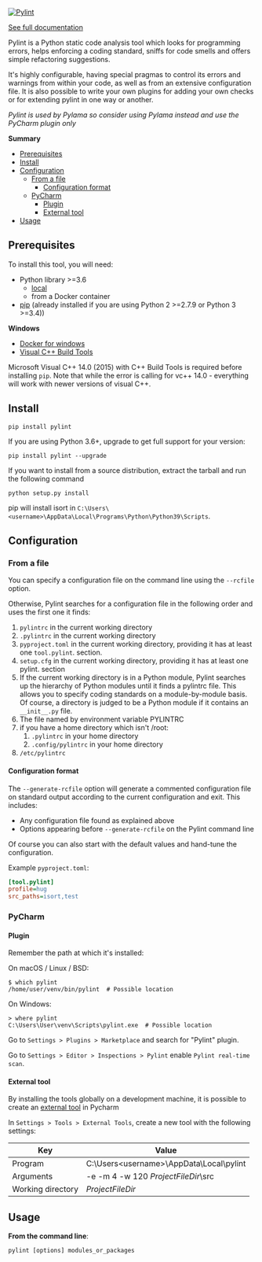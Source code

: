 [![Pylint](https://www.pylint.org/pylint.svg)](https://github.com/PyCQA/pylint)

[See full documentation](http://pylint.pycqa.org/en/latest/)

Pylint is a Python static code analysis tool which looks for programming errors, helps enforcing a coding standard, sniffs for code smells and offers simple refactoring suggestions.

It's highly configurable, having special pragmas to control its errors and warnings from within your code, as well as from an extensive configuration file.
It is also possible to write your own plugins for adding your own checks or for extending pylint in one way or another.

*Pylint is used by Pylama so consider using Pylama instead and use the PyCharm plugin only*

<!-- START doctoc generated TOC please keep comment here to allow auto update -->
<!-- DON'T EDIT THIS SECTION, INSTEAD RE-RUN doctoc TO UPDATE -->
**Summary**

- [Prerequisites](#prerequisites)
- [Install](#install)
- [Configuration](#configuration)
  - [From a file](#from-a-file)
    - [Configuration format](#configuration-format)
  - [PyCharm](#pycharm)
    - [Plugin](#plugin)
    - [External tool](#external-tool)
- [Usage](#usage)

<!-- END doctoc generated TOC please keep comment here to allow auto update -->

## Prerequisites

To install this tool, you will need:
- Python library >=3.6
    - [local](https://www.python.org/downloads/)
    - from a Docker container
- [pip](https://pip.pypa.io/en/stable/installing/) (already installed if you are using Python 2 >=2.7.9 or Python 3 >=3.4))

**Windows**

- [Docker for windows](https://docs.docker.com/docker-for-windows/)
- [Visual C++ Build Tools](https://visualstudio.microsoft.com/visual-cpp-build-tools/)

Microsoft Visual C++ 14.0 (2015) with C++ Build Tools is required before installing `pip`.
Note that while the error is calling for vc++ 14.0 - everything will work with newer versions of visual C++.

## Install

```shell script
pip install pylint
```

If you are using Python 3.6+, upgrade to get full support for your version:

```shell script
pip install pylint --upgrade
```

If you want to install from a source distribution, extract the tarball and run the following command

```shell script
python setup.py install
```

pip will install isort in `C:\Users\<username>\AppData\Local\Programs\Python\Python39\Scripts`.

## Configuration

### From a file

You can specify a configuration file on the command line using the `--rcfile` option.

Otherwise, Pylint searches for a configuration file in the following order and uses the first one it finds:

1. `pylintrc` in the current working directory
2. `.pylintrc` in the current working directory
3. `pyproject.toml` in the current working directory, providing it has at least one `tool.pylint`. section.
4. `setup.cfg` in the current working directory, providing it has at least one pylint. section
5. If the current working directory is in a Python module, Pylint searches up the hierarchy of Python modules until it finds a pylintrc file.
This allows you to specify coding standards on a module-by-module basis.
Of course, a directory is judged to be a Python module if it contains an `__init__.py` file.
6. The file named by environment variable PYLINTRC
7. if you have a home directory which isn't /root:
    1. `.pylintrc` in your home directory
    2. `.config/pylintrc` in your home directory
8. `/etc/pylintrc`

#### Configuration format

The `--generate-rcfile` option will generate a commented configuration file on standard output according to the current configuration and exit.
This includes:

- Any configuration file found as explained above
- Options appearing before `--generate-rcfile` on the Pylint command line

Of course you can also start with the default values and hand-tune the configuration.

Example `pyproject.toml`:

```cfg
[tool.pylint]
profile=hug
src_paths=isort,test
```

### PyCharm

#### Plugin

Remember the path at which it's installed:

On macOS / Linux / BSD:
```shell script
$ which pylint
/home/user/venv/bin/pylint  # Possible location
```

On Windows:
```shell script
> where pylint
C:\Users\User\venv\Scripts\pylint.exe  # Possible location
```

Go to `Settings > Plugins > Marketplace` and search for "Pylint" plugin.

Go to `Settings > Editor > Inspections > Pylint` enable `Pylint real-time scan`.

#### External tool

By installing the tools globally on a development machine, it is possible to create an [external tool](https://www.jetbrains.com/help/pycharm/settings-tools-external-tools.html) in Pycharm

In `Settings > Tools > External Tools`, create a new tool with the following settings:

| Key | Value |
| ------ | ------ |
| Program | C:\Users\<username>\AppData\Local\pylint |
| Arguments | -e -m 4 -w 120 $ProjectFileDir$\src |
| Working directory | $ProjectFileDir$ |

## Usage

**From the command line**:

```shell script
pylint [options] modules_or_packages
```
